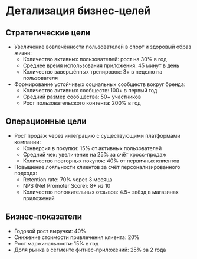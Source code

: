 # Детализация бизнес-целей

## Стратегические цели
- Увеличение вовлечённости пользователей в спорт и здоровый образ жизни:
  - Количество активных пользователей: рост на 30% в год
  - Среднее время использования приложения: 45 минут в день
  - Количество завершённых тренировок: 3+ в неделю на пользователя
- Формирование устойчивых социальных сообществ вокруг бренда:
  - Количество активных сообществ: 100+ в первый год
  - Средний размер сообщества: 50+ участников
  - Рост пользовательского контента: 200% в год

## Операционные цели
- Рост продаж через интеграцию с существующими платформами компании:
  - Конверсия в покупки: 15% от активных пользователей
  - Средний чек: увеличение на 25% за счёт кросс-продаж
  - Количество повторных покупок: 40% от первичных клиентов
- Повышение лояльности клиентов за счёт персонализированного подхода:
  - Retention rate: 70% через 3 месяца
  - NPS (Net Promoter Score): 8+ из 10
  - Количество положительных отзывов: 4.5+ звёзд в магазинах приложений

## Бизнес-показатели
- Годовой рост выручки: 40%
- Снижение стоимости привлечения клиента: 20%
- Рост маржинальности: 15% в год
- Доля рынка в сегменте фитнес-приложений: 25% за 2 года 